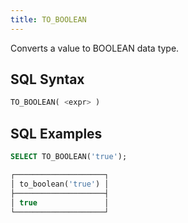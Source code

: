 ```yaml
---
title: TO_BOOLEAN
---
```


Converts a value to BOOLEAN data type.

## SQL Syntax

```sql
TO_BOOLEAN( <expr> )
```

## SQL Examples

```sql
SELECT TO_BOOLEAN('true');

┌────────────────────┐
│ to_boolean('true') │
├────────────────────┤
│ true               │
└────────────────────┘
```